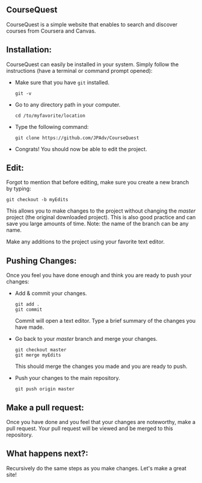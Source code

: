 CourseQuest
-----------

CourseQuest is a simple website that enables to search and discover courses from Coursera and Canvas.

Installation:
--------------

CourseQuest can easily be installed in your system. Simply follow the instructions (have
a terminal or command prompt opened):

*	Make sure that you have `git` installed.

		git -v

*	Go to any directory path in your computer.

		cd /to/myfavorite/location

*	Type the following command:

		git clone https://github.com/JPAdv/CourseQuest
		
*	Congrats! You should now be able to edit the project.

Edit:
-----

Forgot to mention that before editing, make sure you create a new branch by typing:

	git checkout -b myEdits

This allows you to make changes to the project without changing the *master* project
(the original downloaded project). This is also good practice and can save you large amounts of time.
Note: the name of the branch can be any name.
	
Make any additions to the project using your favorite text editor.

Pushing Changes:
----------------

Once you feel you have done enough and think you are ready to push your changes:

*	Add & commit your changes.

		git add	.
		git commit

	Commit will open a text editor. Type a brief summary of the changes you have made.

*	Go back to your *master* branch and merge your changes.

		git checkout master
		git merge myEdits

	This should merge the changes you made and you are ready to push.
*	Push your changes to the main repository.

		git push origin master

Make a pull request:
--------------------

Once you have done and you feel that your changes are noteworthy, make a pull request.
Your pull request will be viewed and be merged to this repository.

What happens next?:
-------------------

Recursively do the same steps as you make changes. Let's make a great site!
